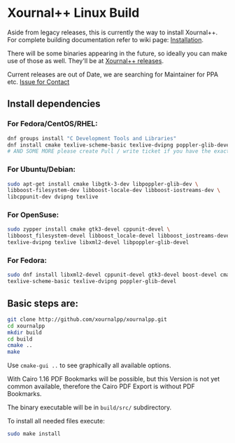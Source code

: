 # Xournal++ Linux Build

Aside from legacy releases, this is currently the way to install Xournal++. For complete building documentation refer to wiki page:
[Installation](https://github.com/xournalpp/xournalpp/wiki/Installing).

There will be some binaries appearing in the future, so ideally you can make use of those as well.
They'll be at [Xournal++ releases](https://github.com/xournalpp/xournalpp/releases).

Current releases are out of Date, we are searching for Maintainer for PPA etc.
[Issue for Contact](https://github.com/xournalpp/xournalpp/issues/176)


## Install dependencies
### For Fedora/CentOS/RHEL:
````bash
dnf groups install "C Development Tools and Libraries"
dnf install cmake texlive-scheme-basic texlive-dvipng poppler-glib-devel
# AND SOME MORE please create Pull / write ticket if you have the exact dependencies
````

### For Ubuntu/Debian:
````bash
sudo apt-get install cmake libgtk-3-dev libpoppler-glib-dev \
libboost-filesystem-dev libboost-locale-dev libboost-iostreams-dev \
libcppunit-dev dvipng texlive 
````

### For OpenSuse:
```bash
sudo zypper install cmake gtk3-devel cppunit-devel \
libboost_filesystem-devel libboost_locale-devel libboost_iostreams-devel \
texlive-dvipng texlive libxml2-devel libpoppler-glib-devel
```

### For Fedora:
```bash
sudo dnf install libxml2-devel cppunit-devel gtk3-devel boost-devel cmake-gui \
texlive-scheme-basic texlive-dvipng poppler-glib-devel
```

## Basic steps are:
````bash
git clone http://github.com/xournalpp/xournalpp.git
cd xournalpp
mkdir build
cd build
cmake ..
make
````

Use `cmake-gui ..` to see graphically all available options.

With Cairo 1.16 PDF Bookmarks will be possible, but this Version is not yet
common available, therefore the Cairo PDF Export is without PDF Bookmarks.

The binary executable will be in `build/src/` subdirectory.

To install all needed files execute:
```bash
sudo make install
```

